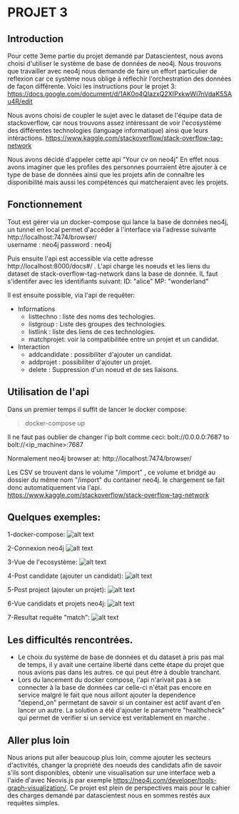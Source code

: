 # PROJET 3


## Introduction
Pour cette 3eme partie du projet demandé par Datascientest, nous avons choisi d'utiliser le système de base de données de neo4j. 
Nous trouvons que travailler avec neo4j nous demande de faire un effort particulier de reflexion car ce système nous oblige à réflechir l'orchestration des données de façon différente. 
Voici les instructions pour le projet 3: 
 https://docs.google.com/document/d/1AK0o4QIazxQ2XIPxkwWi7nVdaK5SAu4R/edit

Nous avons choisi de coupler le sujet avec le dataset de l'équipe data de stackoverflow, car nous trouvons assez intéressant de voir l'ecosystème des différentes technologies (language informatique) ainsi que leurs intéractions. 
https://www.kaggle.com/stackoverflow/stack-overflow-tag-network

Nous avons décidé d'appeler cette api "Your cv on neo4j"
En effet nous avons imaginer que les profiles des personnes pourraient être ajouter à ce type de base de données ainsi que les projets afin de connaître les disponibilité mais aussi les compétences qui matcheraient avec les projets. 

## Fonctionnement

Tout est gérer via un docker-compose qui lance la base de données neo4j, un tunnel en local permet d'accéder à l'interface via l'adresse suivante   http://localhost:7474/browser/  
username : neo4j 
password : neo4j

Puis ensuite l'api est accessible via cette adresse http://localhost:8000/docs#/ . 
L'api charge les noeuds et les liens du dataset de  stack-overflow-tag-network dans la base de donnée.
IL faut s'identifer avec les identifiants suivant: 
ID: "alice" 
MP: "wonderland"

Il est ensuite possible, via l'api de requêter: 
- Informations
    - listtechno : liste des noms des techologies.
    - listgroup : Liste des groupes des technologies.
    - listlink : liste des liens de ces technologies.
    - matchprojet: voir la compatibilitée entre un projet et un candidat.
- Interaction
    - addcandidate : possibiliter d'ajouter un candidat.
    - addprojet : possibiliter d'ajouter un projet.
    - delete : Suppression d'un noeud et de ses liaisons.

## Utilisation de l'api
Dans un premier temps il suffit de lancer le docker compose: 
>docker-compose up

Il ne faut pas oublier de changer l'ip bolt comme ceci: bolt://0.0.0.0:7687 to  bolt://<ip_machine>:7687

Normalement neo4j browser at: http://localhost:7474/browser/

Les CSV se trouvent dans le volume "/import" , ce volume et bridgé au dossier du même nom "/import" du container neo4j.  le chargement se fait donc automatiquement via l'api. 
https://www.kaggle.com/stackoverflow/stack-overflow-tag-network

## Quelques exemples: 


1-docker-compose:
![alt text](https://github.com/IDRIMalek/Projet3/blob/main/pictures/docker-compose.png)

2-Connexion neo4j
![alt text](https://github.com/IDRIMalek/Projet3/blob/main/pictures/neo4jconnexion.png)

3-Vue de l'ecosystème: 
![alt text](https://github.com/IDRIMalek/Projet3/blob/main/pictures/ecosystem.png)

4-Post candidate (ajouter un candidat): 
![alt text](https://github.com/IDRIMalek/Projet3/blob/main/pictures/candidate.png)

5-Post project (ajouter un projet): 
![alt text](https://github.com/IDRIMalek/Projet3/blob/main/pictures/projet.png)

6-Vue candidats et projets neo4j: 
![alt text](https://github.com/IDRIMalek/Projet3/blob/main/pictures/neo4jview.png)

7-Resultat requête "match": 
![alt text](https://github.com/IDRIMalek/Projet3/blob/main/pictures/matchview.png)

## Les difficultés rencontrées. 
- Le choix du système de base de données et du dataset à pris pas mal de temps, il y avait une certaine liberté dans cette étape du projet que nous avions pas dans les autres. ce qui peut être à double tranchant. 
- Lors du lancement du docker compose, l'api n'arivait pas à se connecter à la base de données car celle-ci n'était pas encore en service malgré le fait que nous aillont ajouter la dependence "depend_on" permetant de savoir si un container est actif avant d'en lancer un autre.  La solution a été d'ajouter le paramètre "healthcheck" qui permet de verifier si un service est veritablement en marche . 

## Aller plus loin
Nous arions put aller beaucoup plus loin, comme ajouter les secteurs d'activités, changer la propriété des noeuds des candidats afin de savoir s'ils sont disponibles, obtenir une visualisation sur une interface web a l'aide d'avec Neovis.js par exemple
https://neo4j.com/developer/tools-graph-visualization/. 
Ce projet est plein de perspectives mais pour le cahier des charges demandé par datascientest nous en sommes restés aux requêtes simples. 
